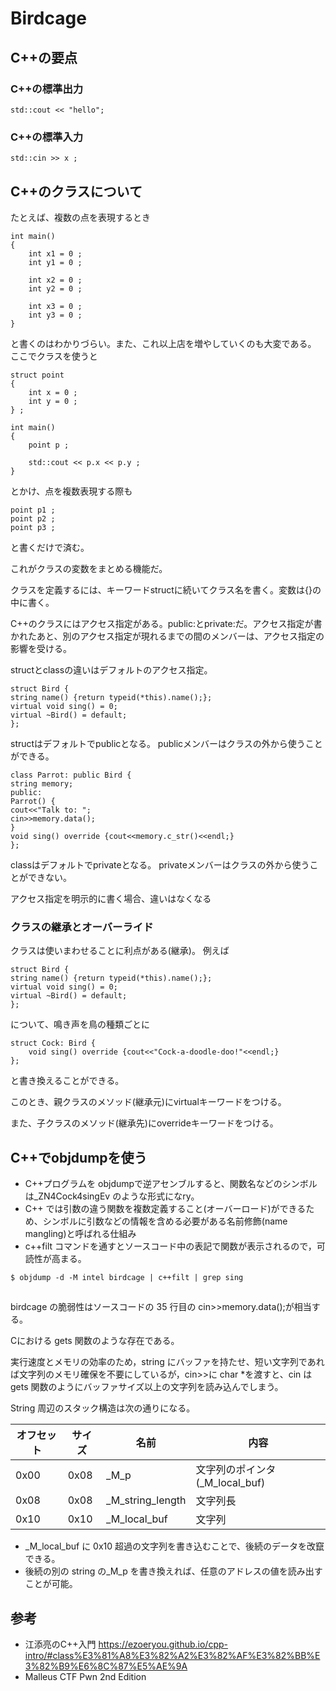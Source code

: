 # Birdcage
## C++の要点
### C++の標準出力
```
std::cout << "hello";
```

### C++の標準入力
```
std::cin >> x ;
```
 
## C++のクラスについて
たとえば、複数の点を表現するとき
```
int main()
{
    int x1 = 0 ;
    int y1 = 0 ;

    int x2 = 0 ;
    int y2 = 0 ;

    int x3 = 0 ;
    int y3 = 0 ;
}
```
と書くのはわかりづらい。また、これ以上店を増やしていくのも大変である。
ここでクラスを使うと
```
struct point
{
    int x = 0 ;
    int y = 0 ;
} ;

int main()
{
    point p ;

    std::cout << p.x << p.y ;
}
```
とかけ、点を複数表現する際も
```
point p1 ;
point p2 ;
point p3 ;
```
と書くだけで済む。

これがクラスの変数をまとめる機能だ。

クラスを定義するには、キーワードstructに続いてクラス名を書く。変数は{}の中に書く。

C++のクラスにはアクセス指定がある。public:とprivate:だ。アクセス指定が書かれたあと、別のアクセス指定が現れるまでの間のメンバーは、アクセス指定の影響を受ける。

structとclassの違いはデフォルトのアクセス指定。


```
struct Bird {
string name() {return typeid(*this).name();};
virtual void sing() = 0;
virtual ~Bird() = default;
};
```
structはデフォルトでpublicとなる。
publicメンバーはクラスの外から使うことができる。



```
class Parrot: public Bird {
string memory;
public:
Parrot() {
cout<<"Talk to: ";
cin>>memory.data();
}
void sing() override {cout<<memory.c_str()<<endl;}
};
```
classはデフォルトでprivateとなる。
privateメンバーはクラスの外から使うことができない。

アクセス指定を明示的に書く場合、違いはなくなる

### クラスの継承とオーバーライド

クラスは使いまわせることに利点がある(継承)。
例えば
```
struct Bird {
string name() {return typeid(*this).name();};
virtual void sing() = 0;
virtual ~Bird() = default;
};
```
について、鳴き声を鳥の種類ごとに
```
struct Cock: Bird {
    void sing() override {cout<<"Cock-a-doodle-doo!"<<endl;}
};
```
と書き換えることができる。

このとき、親クラスのメソッド(継承元)にvirtualキーワードをつける。

また、子クラスのメソッド(継承先)にoverrideキーワードをつける。

## C++でobjdumpを使う
- C++プログラムを objdumpで逆アセンブルすると、関数名などのシンボルは_ZN4Cock4singEv のような形式になry。
 - C++ では引数の違う関数を複数定義すること(オーバーロード)ができるため、シンボルに引数などの情報を含める必要がある名前修飾(name mangling)と呼ばれる仕組み 
- c++filt コマンドを通すとソースコード中の表記で関数が表示されるので，可読性が高まる。
```
$ objdump -d -M intel birdcage | c++filt | grep sing
```

## 

birdcage の脆弱性はソースコードの 35 行目の cin>>memory.data();が相当する。

Cにおける gets 関数のような存在である。

実行速度とメモリの効率のため，string にバッファを持たせ、短い文字列であれば文字列のメモリ確保を不要にしているが，cin>>に char *を渡すと、cin は gets 関数のようにバッファサイズ以上の文字列を読み込んでしまう。

String 周辺のスタック構造は次の通りになる。

|オフセット| サイズ| 名前| 内容|
|---|---|---|---|
|0x00| 0x08| _M_p| 文字列のポインタ(_M_local_buf)|
|0x08 |0x08 |_M_string_length |文字列長|
|0x10| 0x10| _M_local_buf| 文字列|

- _M_local_buf に 0x10 超過の文字列を書き込むことで、後続のデータを改竄できる。
- 後続の別の string の_M_p を書き換えれば、任意のアドレスの値を読み出すことが可能。


## 参考
- 江添亮のC++入門 https://ezoeryou.github.io/cpp-intro/#class%E3%81%A8%E3%82%A2%E3%82%AF%E3%82%BB%E3%82%B9%E6%8C%87%E5%AE%9A
- Malleus CTF Pwn 2nd Edition
